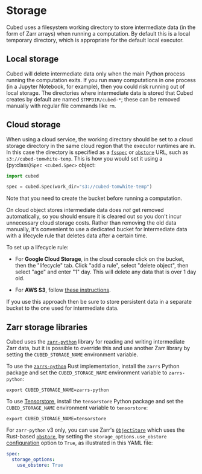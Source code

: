 # Storage

Cubed uses a filesystem working directory to store intermediate data (in the form of Zarr arrays) when running a computation. By default this is a local temporary directory, which is appropriate for the default local executor.

## Local storage

Cubed will delete intermediate data only when the main Python process running the computation exits. If you run many computations in one process (in a Jupyter Notebook, for example), then you could risk running out of local storage. The directories where intermediate data is stored that Cubed creates by default are named `$TMPDIR/cubed-*`; these can be removed manually with regular file commands like `rm`.

## Cloud storage

When using a cloud service, the working directory should be set to a cloud storage directory in the same cloud region that the executor runtimes are in. In this case the directory is specified as a [`fsspec`](https://filesystem-spec.readthedocs.io/en/latest/) or [`obstore`](https://developmentseed.org/obstore/latest/) URL, such as `s3://cubed-tomwhite-temp`. This is how you would set it using a {py:class}`Spec <cubed.Spec>` object:

```python
import cubed

spec = cubed.Spec(work_dir="s3://cubed-tomwhite-temp")
```

Note that you need to create the bucket before running a computation.

On cloud object stores intermediate data does *not* get removed automatically, so you should ensure it is cleared out so you don't incur unnecessary cloud storage costs. Rather than removing the old data manually, it's convenient to use a dedicated bucket for intermediate data with a lifecycle rule that deletes data after a certain time.

To set up a lifecycle rule:

* For **Google Cloud Storage**, in the cloud console click on the bucket, then the "lifecycle" tab. Click "add a rule", select "delete object", then select "age" and enter "1" day. This will delete any data that is over 1 day old.

* For **AWS S3**, follow [these instructions](https://lepczynski.it/en/aws_en/automatically-delete-old-files-from-aws-s3/).

If you use this approach then be sure to store persistent data in a separate bucket to the one used for intermediate data.

## Zarr storage libraries

Cubed uses the [`zarr-python`](https://github.com/zarr-developers/zarr-python) library for reading and writing intermediate Zarr data, but it is possible to override this and use another Zarr library by setting the `CUBED_STORAGE_NAME` environment variable.

To use the [`zarrs-python`](https://github.com/zarrs/zarrs-python) Rust implementation, install the `zarrs` Python package and set the `CUBED_STORAGE_NAME` environment variable to `zarrs-python`:

```shell
export CUBED_STORAGE_NAME=zarrs-python
```

To use [Tensorstore](https://google.github.io/tensorstore/), install the `tensorstore` Python package and set the `CUBED_STORAGE_NAME` environment variable to `tensorstore`:

```shell
export CUBED_STORAGE_NAME=tensorstore
```

For `zarr-python` v3 only, you can use Zarr's [`ObjectStore`](https://zarr.readthedocs.io/en/main/api/zarr/storage/index.html#zarr.storage.ObjectStore) which uses the Rust-based [`obstore`](https://developmentseed.org/obstore/latest/), by setting the `storage_options.use_obstore` [configuration](../configuration.md) option to `True`, as illustrated in this YAML file:

```yaml
spec:
  storage_options:
    use_obstore: True
```
